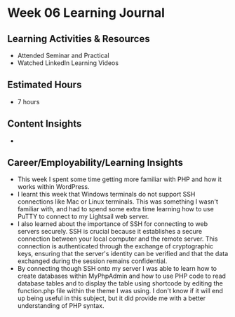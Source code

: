 
# Week 06 Learning Journal

## Learning Activities & Resources
- Attended Seminar and Practical
- Watched LinkedIn Learning Videos

## Estimated Hours
- 7 hours

## Content Insights
- 

## Career/Employability/Learning Insights
- This week I spent some time getting more familiar with PHP and how it works within WordPress.
- I learnt this week that Windows terminals do not support SSH connections like Mac or Linux terminals. This was something I wasn't familiar with, and had to spend some extra time learning how to use PuTTY to connect to my Lightsail web server.
- I also learned about the importance of SSH for connecting to web servers securely. SSH is crucial because it establishes a secure connection between your local computer and the remote server. This connection is authenticated through the exchange of cryptographic keys, ensuring that the server's identity can be verified and that the data exchanged during the session remains confidential.
- By connecting though SSH onto my server I was able to learn how to create databases within MyPhpAdmin and how to use PHP code to read database tables and to display the table using shortcode by editing the function.php file within the theme I was using. I don't know if it will end up being useful in this subject, but it did provide me with a better understanding of PHP syntax.